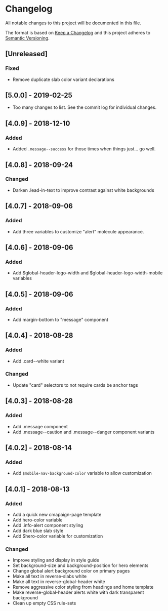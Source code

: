# Changelog
All notable changes to this project will be documented in this file.

The format is based on [Keep a Changelog](http://keepachangelog.com/en/1.0.0/)
and this project adheres to [Semantic Versioning](http://semver.org/spec/v2.0.0.html).

## [Unreleased]
### Fixed
- Remove duplicate slab color variant declarations

## [5.0.0] - 2019-02-25
- Too many changes to list. See the commit log for individual changes.

## [4.0.9] - 2018-12-10
### Added
- Added `.message--success` for those times when things just... go well.

## [4.0.8] - 2018-09-24
### Changed
- Darken .lead-in-text to improve contrast against white backgrounds

## [4.0.7] - 2018-09-06
### Added
- Add three variables to customize "alert" molecule appearance.

## [4.0.6] - 2018-09-06
### Added
- Add $global-header-logo-width and $global-header-logo-width-mobile variables

## [4.0.5] - 2018-09-06
### Added
- Add margin-bottom to "message" component

## [4.0.4] - 2018-08-28
### Added
- Add .card--white variant

### Changed
- Update "card" selectors to not require cards be anchor tags


## [4.0.3] - 2018-08-28
### Added
- Add .message component
- Add .message--caution and .message--danger component variants

## [4.0.2] - 2018-08-14
### Added
- Add `$mobile-nav-background-color` variable to allow customization

## [4.0.1] - 2018-08-13
### Added
- Add a quick new cmapaign-page template
- Add hero-color variable
- Add .info-alert component styling
- Add dark blue slab style
- Add $hero-color variable for customization

### Changed
- Improve <label> styling and display in style guide
- Set background-size and background-position for hero elements
- Change global alert background color on primary pages
- Make all text in reverse-slabs white
- Make all text in reverse-global-header white
- Remove aggressive color styling from headings and home template
- Make reverse-global-header alerts white with dark transparent background
- Clean up empty CSS rule-sets
